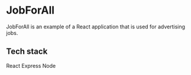 
# JobForAll
JobForAll is an example of a React application that is used for advertising jobs.

## Tech stack
React
Express
Node
